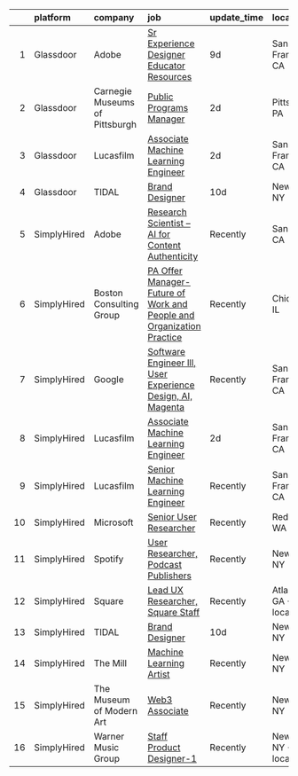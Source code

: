 

|    | platform    | company                        | job                                                                                                                                                                                                                                                                                                         | update_time   | location                 |
|---:|:------------|:-------------------------------|:------------------------------------------------------------------------------------------------------------------------------------------------------------------------------------------------------------------------------------------------------------------------------------------------------------|:--------------|:-------------------------|
|  1 | Glassdoor   | Adobe                          | [Sr Experience Designer  Educator Resources](https://www.glassdoor.com/partner/jobListing.htm?pos=103&ao=1136043&s=58&guid=000001812d74cddb9c5034793c502a05&src=GD_JOB_AD&t=SR&vt=w&cs=1_d3fa911e&cb=1654325038713&jobListingId=1007893244933&jrtk=3-0-1g4mn9jgg3c54001-1g4mn9jh1kugj800-cd94bf536e4bf0d1-) | 9d            | San Francisco, CA        |
|  2 | Glassdoor   | Carnegie Museums of Pittsburgh | [Public Programs Manager](https://www.glassdoor.com/partner/jobListing.htm?pos=104&ao=1136043&s=58&guid=000001812d74cddb9c5034793c502a05&src=GD_JOB_AD&t=SR&vt=w&ea=1&cs=1_020f7186&cb=1654325038713&jobListingId=1007910029035&jrtk=3-0-1g4mn9jgg3c54001-1g4mn9jh1kugj800-036637ca65140636-)               | 2d            | Pittsburgh, PA           |
|  3 | Glassdoor   | Lucasfilm                      | [Associate Machine Learning Engineer](https://www.glassdoor.com/partner/jobListing.htm?pos=102&ao=1136043&s=58&guid=000001812d74cddb9c5034793c502a05&src=GD_JOB_AD&t=SR&vt=w&cs=1_46950cb5&cb=1654325038713&jobListingId=1007909774184&jrtk=3-0-1g4mn9jgg3c54001-1g4mn9jh1kugj800-365b1ae98bce8469-)        | 2d            | San Francisco, CA        |
|  4 | Glassdoor   | TIDAL                          | [Brand Designer](https://www.glassdoor.com/partner/jobListing.htm?pos=101&ao=1136043&s=58&guid=000001812d74cddb9c5034793c502a05&src=GD_JOB_AD&t=SR&vt=w&cs=1_722e33d2&cb=1654325038712&jobListingId=1007891097548&jrtk=3-0-1g4mn9jgg3c54001-1g4mn9jh1kugj800-d0b78174f30ae43e-)                             | 10d           | New York, NY             |
|  5 | SimplyHired | Adobe                          | [Research Scientist – AI for Content Authenticity](https://www.simplyhired.com/job/sHB9V-ER0zPVYgbqHVudXt99S-g9K09ZGD1KyeFfKQG5rn1JaTWF8Q?q=generative+artist)                                                                                                                                              | Recently      | San Jose, CA             |
|  6 | SimplyHired | Boston Consulting Group        | [PA Offer Manager- Future of Work and People and Organization Practice](https://www.simplyhired.com/job/tBX2_L-7tcSIqoCrmpZU4TI6UR_o09zfLUVsWh2U0ixBcFnehF-HMQ?q=generative+artist)                                                                                                                         | Recently      | Chicago, IL              |
|  7 | SimplyHired | Google                         | [Software Engineer lll, User Experience Design, AI, Magenta](https://www.simplyhired.com/job/qbndViAIV_1lpj0Le6Hwq8ztXOVHsxxH8PnYPK4xyX3M-3ycZvn69Q?q=generative+artist)                                                                                                                                    | Recently      | San Francisco, CA        |
|  8 | SimplyHired | Lucasfilm                      | [Associate Machine Learning Engineer](https://www.simplyhired.com/job/XJTtzorP-cvC9W-T4C3Nbsj0BMgIlQp6ZwvKdhPLZqUll3uPYTuIAQ?q=generative+artist)                                                                                                                                                           | 2d            | San Francisco, CA        |
|  9 | SimplyHired | Lucasfilm                      | [Senior Machine Learning Engineer](https://www.simplyhired.com/job/K1xv_KNl6o0_xGy8jMyw7_AS1ts7LiE9uyXiXnJlZiz7U0TOKj37fw?q=generative+artist)                                                                                                                                                              | Recently      | San Francisco, CA        |
| 10 | SimplyHired | Microsoft                      | [Senior User Researcher](https://www.simplyhired.com/job/nZQlxEz90J_jvi4cPLFCpNujQRYhVg1D27ks2n2v8xgL0vjBMUAAWA?q=generative+artist)                                                                                                                                                                        | Recently      | Redmond, WA              |
| 11 | SimplyHired | Spotify                        | [User Researcher, Podcast Publishers](https://www.simplyhired.com/job/EzVMIseMCZYSeAe8tUzdjtWjHJ-Wvq5BdgEd8_u_SRAJIPadQ5NJFw?q=generative+artist)                                                                                                                                                           | Recently      | New York, NY             |
| 12 | SimplyHired | Square                         | [Lead UX Researcher, Square Staff](https://www.simplyhired.com/job/A6OB6-VfrQ1UlDp18KJpUSYS2t4fwH8V3oqIlLx8K2yd4MpSJuydtg?q=generative+artist)                                                                                                                                                              | Recently      | Atlanta, GA +2 locations |
| 13 | SimplyHired | TIDAL                          | [Brand Designer](https://www.simplyhired.com/job/ZBcysQpgm3qF8SHw4Kif5YPfseyC73-o1_USw53eFxTUTT1aY_IWpQ?q=generative+artist)                                                                                                                                                                                | 10d           | New York, NY             |
| 14 | SimplyHired | The Mill                       | [Machine Learning Artist](https://www.simplyhired.com/job/XVEFzz79CO-w0vKDpWDWyG7FqlAPO4sP1Q-84V2gAtG5RVxWhMN60w?q=generative+artist)                                                                                                                                                                       | Recently      | New York, NY             |
| 15 | SimplyHired | The Museum of Modern Art       | [Web3 Associate](https://www.simplyhired.com/job/YuKI2tqG1D95R1pZjD5X4TDL5EorwMNgW-VnZr6KMSpp97UaGBSgSg?q=generative+artist)                                                                                                                                                                                | Recently      | New York, NY             |
| 16 | SimplyHired | Warner Music Group             | [Staff Product Designer-1](https://www.simplyhired.com/job/15Xni4fsJ0kq3OjlSOYyjnuNHrH97QRtA8n2AFAVIdKtbHHespgZZg?q=generative+artist)                                                                                                                                                                      | Recently      | New York, NY +1 location |